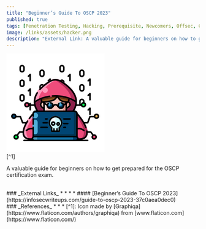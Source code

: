 ```yaml
---
title: "Beginner’s Guide To OSCP 2023"
published: true
tags: [Penetration Testing, Hacking, Prerequisite, Newcomers, Offsec, Certifications, OSCP]
image: /links/assets/hacker.png
description: "External Link: A valuable guide for beginners on how to get prepared for the OSCP certification exam."
---
```


![](/links/assets/hacker.png)
<br>
[^1]

A valuable guide for beginners on how to get prepared for the OSCP certification exam.

<br>
### _External Links_
* * *
* #### [Beginner’s Guide To OSCP 2023](https://infosecwriteups.com/guide-to-oscp-2023-37c0aea0dec0)

<br>
### _References_
* * *
[^1]: Icon made by [Graphiqa](https://www.flaticon.com/authors/graphiqa) from [www.flaticon.com](https://www.flaticon.com/)
